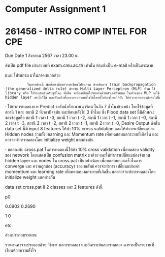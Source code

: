 # Computer Assignment 1


# 261456 - INTRO COMP INTEL FOR CPE


Due Date 1 สิงหาคม 2567 เวลา 23.00 น.

ส่งเป็น pdf file ผ่านระบบที่ exam.cmu.ac.th เท่านั้น ห้ามส่งเป็น e-mail หรือเป็นกระดาษ

แนบ โปรแกรม มาในภาคผนวกด้วย

              ในการบ้านนี้ นักศึกษาต้องทำการเขียนโปรแกรม สำหรับการ train backpropagation (the generalized delta rule) สำหรับ Multi Layer Perceptron (MLP) ห้าม ใช้ library หรือ โปรแกรมสำหรับรูปใดๆ ทั้งสิ้น จะต้องเขียนโปรแกรมด้วยตัวเองทั้งหมด ในส่วนของ MLP จะใช้ hidden layer เท่าไรก็ได้ และตัวแปรทั้งหลายควรจะแก้ไขได้โดยที่ไม่ต้องไม่แก้ที่ตัว ให้ทำการทดลองดังต่อไปนี้

·       ให้ทำการทดลองการ Predict ระดับน้ำที่สะพานนวรัตน์ ในอีก 7 ชั่วโมงข้างหน้า โดยใช้ข้อมูลที่สถานี 1 และ สถานี 2 ที่เวลาปัจจุบัน และย้อนหลังไป 3 ชั่วโมง ซึ่ง Flood data set นี้มีลักษณะของข้อมูลคือ สถานี 1 เวลา t -3, สถานี 1 เวลา t -2, สถานี 1 เวลา t -1, สถานี 1 เวลา t -0, สถานี 2 เวลา t -3, สถานี 2 เวลา t -2, สถานี 2 เวลา t -1, สถานี 2 เวลา t -0, Desire Output ดังนั้น data set นี้มี input 8 features ให้ทำ 10% cross validation และให้ทำการเปลี่ยนแปลง Hidden nodes รวมทั้ง learning และ Momentum rate เพื่อทดสอบผลกระทบที่เกิดขึ้น และควรจะทำการทดลองโดย initialize weight แตกต่างกัน

·       ทดลองกับ cross.pat ในการทดลองนี้ให้ทำ 10% cross validation เพื่อทดสอบ validity ของ network โดยแสดงเป็น confusion matrix มาด้วย และให้ทำการเปลี่ยนแปลงจำนวน hidden layer และ nodes ใน cross.pat เป็นอย่างน้อย เพื่อทดสอบความเร็วในการ converge และ ความถูกต้อง (accuracy) ของผลลัพธ์ ควรจะทำการ เปลี่ยนแปลงค่า momemtum และ learning rate เพื่อทดสอบผลกระทบที่เกิดขึ้น และควรจะทำการทดลองโดย initialize weight แตกต่างกัน

data set cross.pat มี 2 classes และ 2 features ดังนี้

p0

0.0902  0.2690

1 0

etc.

ส่วนประกอบรายงาน

รายงานควรจะประกอบด้วย วิธีการ ผลการทดลอง และวิเคราะห์ผลการทดลอง ควรจะเป็นรายงานที่เขียนด้วยความตั้งใจ
